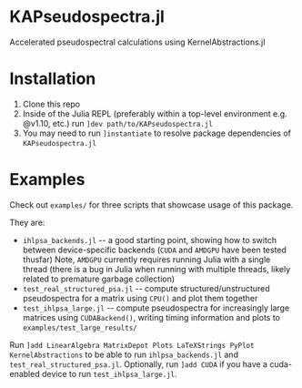# KAPseudospectra.jl
Accelerated pseudospectral calculations using KernelAbstractions.jl

# Installation
1) Clone this repo
2) Inside of the Julia REPL (preferably within a top-level environment e.g. @v1.10, etc.) run `]dev path/to/KAPseudospectra.jl`
3) You may need to run `]instantiate` to resolve package dependencies of `KAPseudospectra.jl`

# Examples
Check out `examples/` for three scripts that showcase usage of this package.

They are:
- `ihlpsa_backends.jl` -- a good starting point, showing how to switch between device-specific backends (`CUDA` and `AMDGPU` have been tested thusfar)
  Note, `AMDGPU` currently requires running Julia with a single thread (there is a bug in Julia when running with multiple threads, likely related to premature garbage collection)
- `test_real_structured_psa.jl` -- compute structured/unstructured pseudospectra for a matrix using `CPU()` and plot them together
- `test_ihlpsa_large.jl` -- compute pseudospectra for increasingly large matrices using `CUDABackend()`, writing timing information and plots to `examples/test_large_results/`

Run `]add LinearAlgebra MatrixDepot Plots LaTeXStrings PyPlot KernelAbstractions` to be able to run `ihlpsa_backends.jl` and `test_real_structured_psa.jl`.
Optionally, run `]add CUDA` if you have a cuda-enabled device to run `test_ihlpsa_large.jl`.
